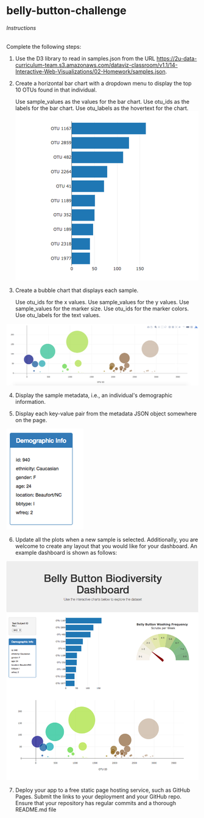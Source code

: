 # belly-button-challenge
###### Instructions
Complete the following steps:

1. Use the D3 library to read in samples.json from the URL https://2u-data-curriculum-team.s3.amazonaws.com/dataviz-classroom/v1.1/14-Interactive-Web-Visualizations/02-Homework/samples.json.

2. Create a horizontal bar chart with a dropdown menu to display the top 10 OTUs found in that individual.

      Use sample_values as the values for the bar chart.
      Use otu_ids as the labels for the bar chart.
      Use otu_labels as the hovertext for the chart.
![alt text](https://github.com/taniyatalukdar/belly-button-challenge/blob/main/Images/hw01.jpg)


3. Create a bubble chart that displays each sample.

     Use otu_ids for the x values.
     Use sample_values for the y values.
     Use sample_values for the marker size.
     Use otu_ids for the marker colors.
     Use otu_labels for the text values.

![alt text](https://github.com/taniyatalukdar/belly-button-challenge/blob/main/Images/bubble_chart.jpg)

4. Display the sample metadata, i.e., an individual's demographic information.

5. Display each key-value pair from the metadata JSON object somewhere on the page.

![alt text](https://github.com/taniyatalukdar/belly-button-challenge/blob/main/Images/hw03.jpg)

6. Update all the plots when a new sample is selected. Additionally, you are welcome to create any layout that you would like for your dashboard. An example dashboard is shown as follows:

![alt text](https://github.com/taniyatalukdar/belly-button-challenge/blob/main/Images/hw02.jpg)

7. Deploy your app to a free static page hosting service, such as GitHub Pages. Submit the links to your deployment and your GitHub repo. Ensure that your repository has regular commits and a thorough README.md file
